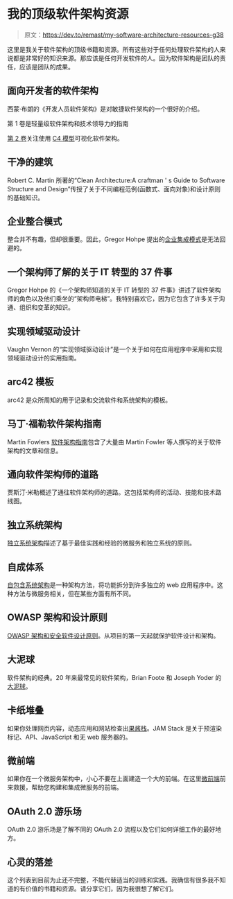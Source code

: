 # 我的顶级软件架构资源

> 原文：<https://dev.to/remast/my-software-architecture-resources-g38>

这里是我关于软件架构的顶级书籍和资源。所有这些对于任何处理软件架构的人来说都是非常好的知识来源。那应该是任何开发软件的人。因为软件架构是团队的责任，应该是团队的成果。

## 面向开发者的软件架构

西蒙·布朗的《开发人员软件架构》是对敏捷软件架构的一个很好的介绍。

第 1 卷是轻量级软件架构和技术领导力的指南

[第 2 卷](https://leanpub.com/visualising-software-architecture)关注使用 [C4 模型](https://c4model.com/)可视化软件架构。

## 干净的建筑

Robert C. Martin 所著的“Clean Architecture:A craftman ' s Guide to Software Structure and Design”传授了关于不同编程范例(函数式、面向对象)和设计原则的基础知识。

## 企业整合模式

整合并不有趣，但却很重要。因此，Gregor Hohpe 提出的[企业集成模式](https://www.enterpriseintegrationpatterns.com)是无法回避的。

## 一个架构师了解的关于 IT 转型的 37 件事

Gregor Hohpe 的《一个架构师知道的关于 IT 转型的 37 件事》讲述了软件架构师的角色以及他们乘坐的“架构师电梯”。我特别喜欢它，因为它包含了许多关于沟通、组织和变革的知识。

## 实现领域驱动设计

Vaughn Vernon 的“实现领域驱动设计”是一个关于如何在应用程序中采用和实现领域驱动设计的实用指南。

## arc42 模板

arc42 是众所周知的用于记录和交流软件和系统架构的模板。

## 马丁·福勒软件架构指南

Martin Fowlers [软件架构指南](https://martinfowler.com/architecture/?_lrsc=775ed511-2fab-4043-aaa6-b571286f04bd)包含了大量由 Martin Fowler 等人撰写的关于软件架构的文章和信息。

## 通向软件架构师的道路

贾斯汀·米勒概述了通往软件架构师的道路。这包括架构师的活动、技能和技术路线图。

## 独立系统架构

[独立系统架构](https://isa-principles.org)描述了基于最佳实践和经验的微服务和独立系统的原则。

## 自成体系

[自包含系统架构](https://scs-architecture.org)是一种架构方法，将功能拆分到许多独立的 web 应用程序中。这种方法与微服务相关，但在某些方面有所不同。

## OWASP 架构和设计原则

[OWASP 架构和安全软件设计原则](https://www.owasp.org/index.php/Architecture_and_design_principles)。从项目的第一天起就保护软件设计和架构。

## 大泥球

软件架构的经典。20 年来最常见的软件架构，Brian Foote 和 Joseph Yoder 的[大泥球](http://www.laputan.org/mud/)。

## 卡纸堆叠

如果你处理网页内容，动态应用和网站检查出[果酱栈](https://jamstack.org)。JAM Stack 是关于预渲染标记、API、JavaScript 和无 web 服务器的。

## 微前端

如果你在一个微服务架构中，小心不要在上面建造一个大的前端。在这里[微前端](https://micro-frontends.org)前来救援，帮助您构建和集成微服务的前端。

## OAuth 2.0 游乐场

OAuth 2.0 游乐场是了解不同的 OAuth 2.0 流程以及它们如何详细工作的最好地方。

## 心灵的落差

这个列表到目前为止还不完整，不能代替适当的训练和实践。我确信有很多我不知道的有价值的书籍和资源。请分享它们，因为我很想了解它们。